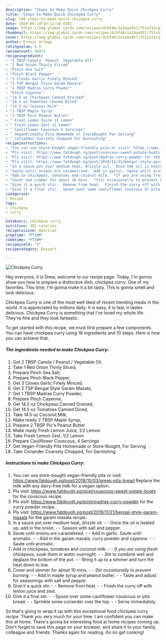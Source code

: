 ```yaml
---
description: "Steps to Make Quick Chickpea Curry"
title: "Steps to Make Quick Chickpea Curry"
slug: 740-steps-to-make-quick-chickpea-curry
date: 2020-09-14T19:12:54.038Z
image: https://img-global.cpcdn.com/recipes/dcbf46c1a14aa957/751x532cq70/chickpea-curry-recipe-main-photo.jpg
thumbnail: https://img-global.cpcdn.com/recipes/dcbf46c1a14aa957/751x532cq70/chickpea-curry-recipe-main-photo.jpg
cover: https://img-global.cpcdn.com/recipes/dcbf46c1a14aa957/751x532cq70/chickpea-curry-recipe-main-photo.jpg
author: Ernest Ortega
ratingvalue: 4.9
reviewcount: 40433
recipeingredient:
- "2 TBSP Canola  Peanut  Vegetable Oil"
- "1 Red Onion Thinly Sliced"
- "Pinch Sea Salt"
- "Pinch Black Pepper"
- "3 Cloves Garlic Finely Minced"
- "2 TSP Bengal Style Garam Masala"
- "1 TBSP Madras Curry Powder"
- "Pinch Cayenne"
- "14.5 oz Chickpeas Canned Drained"
- "14.5 oz Tomatoes Canned Diced"
- "14.5 oz Coconut Milk"
- "2 TBSP Maple Syrup"
- "2 TBSP Pics Peanut Butter"
- " Fresh Lemon Juice 12 Lemon"
- " Fresh Lemon Zest 12 Lemon"
- " Cauliflower Couscous 4 Servings"
- " VeganFriendly Pita Homemade or StoreBought For Serving"
- " Coriander Coarsely Chopped For Garnishing"
recipeinstructions:
- "You can use store-bought vegan-friendly pita or visit: https://www.fatdough.sg/post/2018/10/03/greek-pita-bread Replace the milk with any dairy-free milk for a vegan option."
- "Pls visit: https://www.fatdough.sg/post/couscous-sweet-potato-boats for the couscous recipe."
- "Pls visit: https://www.fatdough.sg/post/madras-curry-powder for the curry powder recipe."
- "Pls visit: https://www.fatdough.sg/post/2019/11/21/bengal-style-garam-masala for the garam masala recipe."
- "In a sauce pot over medium heat, drizzle oil.  Once the oil is heated up, add in the onion.  Season with salt and pepper."
- "Saute until onions are caramelized.  Add in garlic. Saute until aromatic.  Add in the garam masala, curry powder and cayenne.  Saute until aromatic."
- "Add in chickpeas, tomatoes and coconut milk.  *If you are using fresh chickpeas, soak them in water overnight.*  Stir to combine well and deglaze the bottom of the pot.  Bring it up to a simmer and turn the heat down to low."
- "Cover and simmer for about 10 mins.  *Stir occasionally to prevent burning.*  Add in maple syrup and peanut butter.  Taste and adjust for seasonings with salt and pepper."
- "Give it a quick stir.  Remove from heat.  Finish the curry off with lemon juice and zest."
- "Give it a final stir.  Spoon over some cauliflower couscous or pita bread.  Sprinkle some coriander over the top.  Serve immediately."
categories:
- Recipe
tags:
- chickpea
- curry

katakunci: chickpea curry 
nutrition: 291 calories
recipecuisine: American
preptime: "PT19M"
cooktime: "PT30M"
recipeyield: "3"
recipecategory: Dessert

---
```



![Chickpea Curry](https://img-global.cpcdn.com/recipes/dcbf46c1a14aa957/751x532cq70/chickpea-curry-recipe-main-photo.jpg)

Hey everyone, it is Drew, welcome to our recipe page. Today, I'm gonna show you how to prepare a distinctive dish, chickpea curry. One of my favorites. This time, I'm gonna make it a bit tasty. This is gonna smell and look delicious.



Chickpea Curry is one of the most well liked of recent trending meals in the world. It is appreciated by millions daily. It is easy, it is fast, it tastes delicious. Chickpea Curry is something that I've loved my whole life. They're fine and they look fantastic.


To get started with this recipe, we must first prepare a few components. You can have chickpea curry using 18 ingredients and 10 steps. Here is how you can achieve that.

<!--inarticleads1-->

##### The ingredients needed to make Chickpea Curry:

1. Get 2 TBSP Canola / Peanut / Vegetable Oil,
1. Take 1 Red Onion Thinly Sliced,
1. Prepare Pinch Sea Salt,
1. Prepare Pinch Black Pepper,
1. Get 3 Cloves Garlic Finely Minced,
1. Get 2 TSP Bengal Style Garam Masala,
1. Get 1 TBSP Madras Curry Powder,
1. Prepare Pinch Cayenne,
1. Get 14.5 oz Chickpeas Canned Drained,
1. Get 14.5 oz Tomatoes Canned Diced,
1. Take 14.5 oz Coconut Milk,
1. Make ready 2 TBSP Maple Syrup,
1. Prepare 2 TBSP Pic&#39;s Peanut Butter
1. Make ready  Fresh Lemon Juice, 1/2 Lemon
1. Take  Fresh Lemon Zest, 1/2 Lemon
1. Prepare  Cauliflower Couscous, 4 Servings
1. Get  Vegan-Friendly Pita Homemade or Store-Bought, For Serving
1. Take  Coriander Coarsely Chopped, For Garnishing




<!--inarticleads2-->

##### Instructions to make Chickpea Curry:

1. You can use store-bought vegan-friendly pita or visit: https://www.fatdough.sg/post/2018/10/03/greek-pita-bread Replace the milk with any dairy-free milk for a vegan option.
1. Pls visit: https://www.fatdough.sg/post/couscous-sweet-potato-boats for the couscous recipe.
1. Pls visit: https://www.fatdough.sg/post/madras-curry-powder for the curry powder recipe.
1. Pls visit: https://www.fatdough.sg/post/2019/11/21/bengal-style-garam-masala for the garam masala recipe.
1. In a sauce pot over medium heat, drizzle oil. -  - Once the oil is heated up, add in the onion. -  - Season with salt and pepper.
1. Saute until onions are caramelized. -  - Add in garlic. Saute until aromatic. -  - Add in the garam masala, curry powder and cayenne. -  - Saute until aromatic.
1. Add in chickpeas, tomatoes and coconut milk. -  - *If you are using fresh chickpeas, soak them in water overnight.* -  - Stir to combine well and deglaze the bottom of the pot. -  - Bring it up to a simmer and turn the heat down to low.
1. Cover and simmer for about 10 mins. -  - *Stir occasionally to prevent burning.* -  - Add in maple syrup and peanut butter. -  - Taste and adjust for seasonings with salt and pepper.
1. Give it a quick stir. -  - Remove from heat. -  - Finish the curry off with lemon juice and zest.
1. Give it a final stir. -  - Spoon over some cauliflower couscous or pita bread. -  - Sprinkle some coriander over the top. -  - Serve immediately.




So that's going to wrap it up with this exceptional food chickpea curry recipe. Thank you very much for your time. I am confident you can make this at home. There's gonna be interesting food at home recipes coming up. Don't forget to save this page on your browser, and share it to your family, colleague and friends. Thanks again for reading. Go on get cooking!
